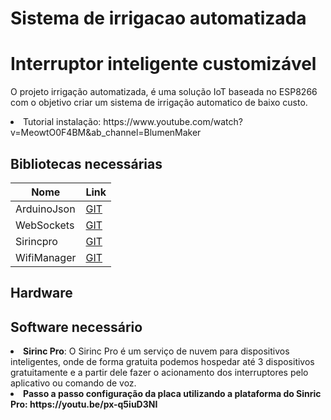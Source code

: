 # Sistema de irrigacao automatizada
# Interruptor inteligente customizável
O projeto irrigação automatizada, é uma solução IoT baseada no ESP8266 com o objetivo criar um sistema de irrigação automatico de baixo custo.
  <li> Tutorial instalação: https://www.youtube.com/watch?v=MeowtO0F4BM&ab_channel=BlumenMaker</li>


<h2><b>Bibliotecas necessárias</b></h2>

|  <b>Nome</b> |  <b>Link</b> |
|---|---|
| ArduinoJson  |<a href="https://github.com/bblanchon/ArduinoJson/">GIT</a>  |     
|  WebSockets | <a href="https://github.com/Links2004/arduinoWebSockets/">GIT</a>  |  
| Sirincpro  |  <a href="https://github.com/sinricpro/esp8266-esp32-sdk/">GIT</a> |   
| WifiManager  |<a href="https://github.com/tzapu/WiFiManager/">GIT</a> |   

<h2><b>Hardware</b></h2>


  <h2><b>Software necessário</b></h2>
 <li><b>Sirinc Pro</b>: O Sirinc Pro é um serviço de nuvem para dispositivos inteligentes, onde de forma gratuita podemos hospedar até 3 dispositivos gratuitamente e a partir dele fazer o acionamento dos interruptores pelo aplicativo ou comando de voz.</li>
  <li> <b> Passo a passo configuração da placa utilizando a plataforma do Sinric Pro<b>: https://youtu.be/px-q5iuD3NI</li>

